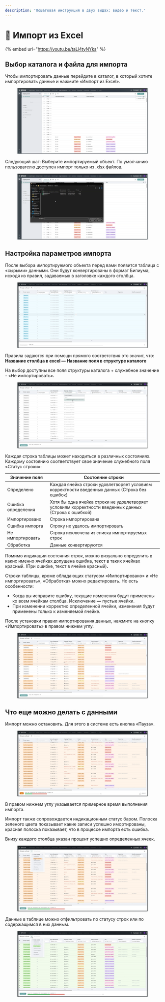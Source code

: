 ```yaml
---
description: 'Пошаговая инструкция в двух видах: видео и текст.'
---
```


# 📗 Импорт из Excel

{% embed url="https://youtu.be/taLi4tyNYks" %}

## Выбор каталога и файла для импорта

Чтобы импортировать данные перейдите в каталог, в который хотите импортировать данные и нажмите «Импорт из Excel».

<figure><img src="../.gitbook/assets/0 скрин.png" alt=""><figcaption></figcaption></figure>

Следующий шаг: Выберите импортируемый объект. По умолчанию пользователю доступен импорт только из .xlsx файлов.

<figure><img src="../.gitbook/assets/1 скрин.png" alt=""><figcaption></figcaption></figure>

## Настройка параметров импорта

После выбора импортируемого объекта перед вами появится таблица с «сырыми» данными. Они будут конвертированы в формат Бипиума, исходя из правил, задаваемых в заголовке каждого столбца.

<figure><img src="../.gitbook/assets/2 скрин.png" alt=""><figcaption></figcaption></figure>

Правила задаются при помощи прямого соответствия это значит, что:\
**Название столбца в excel — Название поля в структуре каталоге**

На выбор доступны все поля структуры каталога + служебное значение - «Не импортировать»**.**

<figure><img src="../.gitbook/assets/3 скрин.png" alt=""><figcaption></figcaption></figure>

Каждая строка таблицы может находиться в различных состояниях. Каждому состоянию соответствует свое значение служебного поля «Статус строки»:

| Значение поля      | Состояние строки                                                                                      |
| ------------------ | ----------------------------------------------------------------------------------------------------- |
| Определено         | Каждая ячейка строки удовлетворяет условиям корректности введенных данных (Строка без ошибок)         |
| Ошибка определения | Хотя бы одна ячейка строки не удовлетворяет условиям корректности введенных данных (Строка с ошибкой) |
| Импортировано      | Строка импортирована                                                                                  |
| Ошибка импорта     | Строку не удалось импортировать                                                                       |
| Не импортировать   | Строка исключена из списка импортируемых строк                                                        |
| Обработка          | Данные конвертируются                                                                                 |

Помимо индикации состояния строк, можно визуально определить в каких именно ячейках допущена ошибка, текст в таких ячейках красный. (При ошибке, текст в ячейке красный)**.**

Cтроки таблицы, кроме обладающих статусом «Импортировано» и «Не импортировать», «Обработка» можно редактировать. Но есть особенности:

* Когда вы исправите ошибку, текущие изменения будут применены ко всем ячейкам столбца. Исключение **—** пустые ячейки.
* При изменении корректно определенной ячейки, изменения будут применены только к изменяемой ячейке.

После установки правил импортирования данных, нажмите на кнопку «Импортировать» в правом нижнем углу.

<figure><img src="../.gitbook/assets/4 скрин.png" alt=""><figcaption></figcaption></figure>

## Что еще можно делать с данными

Импорт можно остановить. Для этого в системе есть кнопка «Пауза».

<figure><img src="../.gitbook/assets/5 скрин.png" alt=""><figcaption></figcaption></figure>

В правом нижнем углу указывается примерное время выполнения импорта.

Импорт также сопровождается индикационным статус баром. Полоска зеленого цвета показывает какие записи успешно имортированы, красная полоска показывает, что в процессе импорта есть ошибка.

Внизу каждого столбца указан процент успешно определенных ячеек.

<figure><img src="../.gitbook/assets/6 скрин.png" alt=""><figcaption></figcaption></figure>

Данные в таблице можно отфильтровать по статусу строк или по содержащимся в них данным.

<figure><img src="../.gitbook/assets/7 скрин.png" alt=""><figcaption></figcaption></figure>
